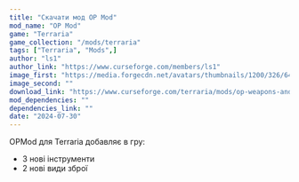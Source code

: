 ```yaml
---
title: "Скачати мод OP Mod"
mod_name: "OP Mod"
game: "Terraria"
game_collection: "/mods/terraria"
tags: ["Terraria", "Mods",]
author: "ls1"
author_link: "https://www.curseforge.com/members/ls1"
image_first: "https://media.forgecdn.net/avatars/thumbnails/1200/326/64/64/638776937710383411.png"
image_second: ""
download_link: "https://www.curseforge.com/terraria/mods/op-weapons-and-tools/files/all?page=1&amp;pageSize=20"
mod_dependencies: ""
dependencies_link: ""
date: "2024-07-30"
---
```


OPMod для Terraria добавляє в гру:
- 3 нові інструменти
- 2 нові види зброї